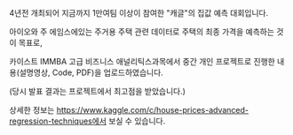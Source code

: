 4년전 개최되어 지금까지 1만여팀 이상이 참여한 "캐글"의 집값 예측 대회입니다. 

아이오와 주 에임스에있는 주거용 주택 관련 데이터로 주택의 최종 가격을 예측하는 것이 목표로, 

카이스트 IMMBA 고급 비즈니스 애널리틱스과목에서 중간 개인 프로젝트로 진행한 내용(설명영상, Code, PDF)을 업로드하였습니다. 

(당시 발표 결과는 프로젝트에서 최고점을 받았습니다.)

상세한 정보는 https://www.kaggle.com/c/house-prices-advanced-regression-techniques에서 보실 수 있습니다.
